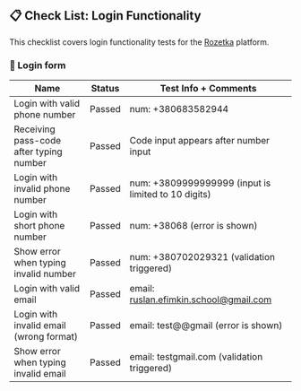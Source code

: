 ## 📋 Check List: Login Functionality

This checklist covers login functionality tests for the [Rozetka](https://rozetka.com.ua/) platform.

### 🔐 Login form

| Name                                      | Status | Test Info + Comments                                         |
|-------------------------------------------|--------|--------------------------------------------------------------|
| Login with valid phone number             | Passed | num: +380683582944                                           |
| Receiving pass-code after typing number   | Passed | Code input appears after number input                        |
| Login with invalid phone number           | Passed | num: +3809999999999 (input is limited to 10 digits)         |
| Login with short phone number             | Passed | num: +38068 (error is shown)                                 |
| Show error when typing invalid number     | Passed | num: +380702029321 (validation triggered)                    |
| Login with valid email                    | Passed | email: ruslan.efimkin.school@gmail.com                       |
| Login with invalid email (wrong format)   | Passed | email: test@@gmail (error is shown)                          |
| Show error when typing invalid email      | Passed | email: testgmail.com (validation triggered)                  |

